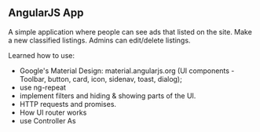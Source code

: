 ## AngularJS App ##

A simple application where people can see ads that listed on the site. Make a new classified listings. Admins can edit/delete listings.

Learned how to use:
- Google's Material Design: material.angularjs.org (UI components - Toolbar, button, card, icon, sidenav, toast, dialog);
- use ng-repeat 
- implement filters and hiding & showing parts of the UI. 
- HTTP requests and promises. 
- How UI router works
- use Controller As